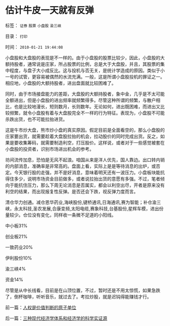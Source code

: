 # 估计牛皮一天就有反弹

标签： `证券` `股票` `小盘股` `渝三峡` 

目录： `打印`

时间： `2010-01-21 19:44:08`

小盘股和大盘股的表现是不一样的。由于小盘股的股票比较少，因此，小盘股的大额持股者，通常说是庄家，所占股票的比例，总是大于大盘股，并且，其股票的集中程度，与盘子大小成反比。这与投机与否无关，是统计学造成的原因。类似于小一号的试管，更容易被偶然的水流充满。一般，这是所谓小盘股投机的罪证之一。相应地，小盘股的大额持股者，进出盘面就比较困难了。

同时，由于市场接盘能力的差距，大盘股的大额持股者，象中金，几乎是不太可能全额进出，但是小盘股的进出频率就频繁得多。尽管这种所谓的频繁，与散户相比，也是比较地漫长，短则数月，长则数年。无论如何，进出既困难，而进出又比较频繁，就令小盘股有着与大盘股完全不一样的行为特征。表现为，小盘股不可能杀跌出货，也不可能拉抬进货。

这是牛市炒大盘，熊市炒小盘的真实原因。假定目前是全面看空的，那么小盘股的庄家要出货，就需要趁着大盘股拉抬的机会，拉动股价的同时完成出货。反之，如果是要收集筹码，就需要制造利空，打压股价。这样说，或者对于一些感觉被套在小盘股的投资者，识别市场进出机会的参考。

坊间流传加息，恐怕是无风不起浪。咱国从来是洋人优先，国人靠边。出口转内销的内部消息，准确率是非常高的。盘面上看，实际上是是等待消息的出炉，或否定。今天银行股的走强，并不是好消息，意味着明天还有一波压力。小盘板块能抗得住多少，说明市场资金目前做多，或者说拉抬出货的意愿有多强。不过，笔者倾向于能抗住压力，那么下周无论消息是否属实，都会以利空出尽，开者是原来没有利空的结果，而出现报复性反弹。是否还会下跌，视反弹力度而言。

清仓华力创通。减仓恩华药业,海峡股份,键桥通讯,日海通讯,赛为智能；补仓渝三峡，永太科技,圣农发展,合康变频,太阳电缆,赛象科技,台基股份,星辉车模，进出份量较少。仓位没有变化，同样收一条微不足道的小阳线。

中小板31%

创业板21%

一致药业20%

伊利股份10%

渝三峡4%

资金14%

尽管是从中长线看，目前是在山顶位置，不过，暂时还是不用太惊慌，如果急跌了，倒杯咖啡，听听音乐，就过去了。考拉炒股，就是迟钝得能赚钱才行。



前一篇：[人权是价值判断的原子单位](../../../2010/1/21/人权是价值判断的原子单位.md)

后一篇：[三种现代经济学体系和经济学的科学实证源](../../../2010/1/21/三种现代经济学体系和经济学的科学实证源.md)